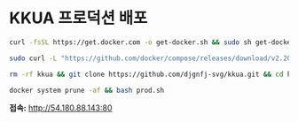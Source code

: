 # KKUA 프로덕션 배포

```bash
curl -fsSL https://get.docker.com -o get-docker.sh && sudo sh get-docker.sh && sudo usermod -aG docker $USER && newgrp docker
```

```bash
sudo curl -L "https://github.com/docker/compose/releases/download/v2.20.0/docker-compose-$(uname -s)-$(uname -m)" -o /usr/local/bin/docker-compose && sudo chmod +x /usr/local/bin/docker-compose
```

```bash
rm -rf kkua && git clone https://github.com/djgnfj-svg/kkua.git && cd kkua && chmod +x *.sh
```

```bash
docker system prune -af && bash prod.sh
```

**접속:** http://54.180.88.143:80